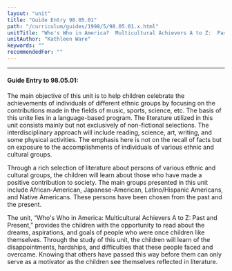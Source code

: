```yaml
---
layout: "unit"
title: "Guide Entry 98.05.01"
path: "/curriculum/guides/1998/5/98.05.01.x.html"
unitTitle: "Who's Who in America?  Multicultural Achievers A to Z:  Past and Present"
unitAuthor: "Kathleen Ware"
keywords: ""
recommendedFor: ""
---
```

<body>
<hr/>
 <h4>
  Guide Entry to 98.05.01:
 </h4>
 The main objective of this unit is to help children celebrate the achievements of individuals of different ethnic groups by focusing on the contributions made in the fields of music, sports, science, etc.  The basis of this unite lies in a language-based program.  The literature utilized in this unit consists mainly but not exclusively of non-fictional selections.  The interdisciplinary approach will include reading, science, art, writing, and some physical activities.  The emphasis here is not on the recall of facts but on exposure to the accomplishments of individuals of various ethnic and cultural groups.
 <p>
  Through a rich selection of literature about persons of various ethnic and cultural groups, the children will learn about those who have made a positive contribution to society.  The main groups presented in this unit include African-American, Japanese-American, Latino/Hispanic Americans, and Native Americans.  These persons have been chosen from the past and the present.
 </p>
 <p>
  The unit, “Who's Who in America:  Multicultural Achievers A to Z:  Past and Present,” provides the children with the opportunity to read about the dreams, aspirations, and goals of people who were once children like themselves.  Through the study of this unit, the children will learn of the disappointments, hardships, and difficulties that these people faced and overcame.  Knowing that others have passed this way before them can only serve as a motivator as the children see themselves reflected in literature.
 </p>

</body>